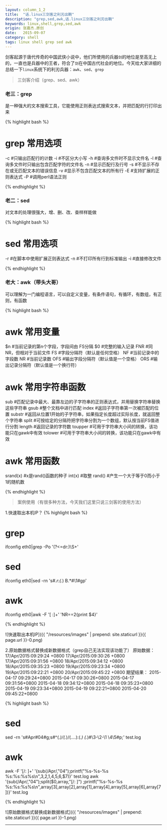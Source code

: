 ```yaml
---
layout: column_1_2
title:  "话.linux三剑客之利刃出鞘"
description: "grep,sed,awk,话.linux三剑客之利刃出鞘"
keywords: linux,shell,grep,sed,awk
origin: 张嘉杰.原创
date:   2015-09-07
category: shell
tags: linux shell grep sed awk
---
```

剑客起源于唐代传奇的中国武侠小说中，他们所使用的兵器`剑`的地位是至高无上的，一直也是兵器中的王者，符合了`剑`在中国古代社会的地位。今天给大家详细的总结一下`linux`系统下的利刃兵器：`awk`、`sed`、`grep`
<!--more-->

> 三剑客介绍（grep、sed、awk）

### 老三：grep

是一种强大的文本搜索工具，它能使用正则表达式搜索文本，并把匹配的行打印出来

{% highlight bash %}
# grep 常用选项
-c #只输出匹配行的计数
-i #不区分大小写
-h #查询多文件时不显示文件名
-l #查询多文件时只输出包含匹配字符的文件名
-n #显示匹配行及行号
-s #不显示不存在或无匹配文本的错误信息
-v #显示不包含匹配文本的所有行
-E #支持扩展的正则表达式
-P #调用perl语法正则

{% endhighlight %}

### 老二：sed

对文本的处理很强大，增、删、改、查样样能做

{% highlight bash %}
# sed 常用选项
-r #在脚本中使用扩展正则表达式
-n #不打印所有行到标准输出
-i #直接修改文件

{% endhighlight %}

### 老大：awk（带头大哥）

可以理解为一门编程语言，可以自定义变量，有条件语句，有循环，有数组，有正则，有函数

{% highlight bash %}
# awk 常用变量
$n	#当前记录的第n个字段，字段间由 FS分隔
$0	#完整的输入记录
FNR	#同NR，但相对于当前文件
FS	#字段分隔符（默认是任何空格）
NF	#当前记录中的字段数
NR	#当前记录数
OFS	#输出字段分隔符（默认值是一个空格）
ORS	#输出记录分隔符（默认值是一个换行符）

# awk 常用字符串函数
sub		#匹配记录中最大、最靠左边的子字符串的正则表达式，并用替换字符串替换这些字符串
gsub	#整个文档中进行匹配
index	#返回子字符串第一次被匹配的位置
substr	#返回从位置1开始的子字符串，如果指定长度超过实际长度，就返回整个字符串
split	#可按给定的分隔符把字符串分割为一个数组，默认按当前FS值进行分割
length	#返回记录的字符数
toupper #可用于字符串大小间的转换，该功能只在gawk中有效
tolower	#可用于字符串大小间的转换，该功能只在gawk中有效

# awk 常用函数
srand(x)	#x是rand()函数的种子
int(x)		#取整
rand()		#产生一个大于等于0而小于1的随机数

{% endhighlight %}

> 案例使用（有很多种方法，今天我们这里只说三剑客的使用方法）

1.快速取出本机IP？
{% highlight bash %}
# grep
ifconfig eth0|grep -Po '(?<=dr:)\S+'
# sed 
ifconfig eth0|sed -rn 's#.*r:(.*)  B.*#\1#gp'
# awk 
ifconfig eth0|awk -F '[ :]+' 'NR==2{print $4}'

{% endhighlight %}

![快速取出本机IP]({{ "/resources/images" | prepend: site.staticurl }}{{ page.url }}-0.png)  

2.原始数据格式替换成新数据格式（grep自己无法实现该功能了）
原始数据：
17/Apr/2015:09:29:24 +0800
17/Apr/2015:09:30:26 +0800
17/Apr/2015:09:31:56 +0800
18/Apr/2015:09:34:12 +0800
18/Apr/2015:09:35:23 +0800
19/Apr/2015:09:23:34 +0800
19/Apr/2015:09:22:21 +0800
20/Apr/2015:09:45:22 +0800
期望结果：
2015-04-17 09:29:24+0800
2015-04-17 09:30:26+0800
2015-04-17 09:31:56+0800
2015-04-18 09:34:12+0800
2015-04-18 09:35:23+0800
2015-04-19 09:23:34+0800
2015-04-19 09:22:21+0800
2015-04-20 09:45:22+0800

{% highlight bash %}
# sed 
sed -rn 's#Apr#04#g;s#^(.*)/(.*)/(....):(.*) (.*)#\3-\2-\1 \4\5#p;' test.log
# awk 
awk -F '[/: ]+' '{sub(/Apr/,"04");printf("%s-%s-%s %s:%s:%s%s\n",$3,$2,$1,$4,$5,$6,$7)}' test.log
awk '{sub(/Apr/,"04");split($0,array,"[/: ]") ;printf("%s-%s-%s %s:%s:%s%s\n",array[3],array[2],array[1],array[4],array[5],array[6],array[7])}' test.log

{% endhighlight %}

![原始数据格式替换成新数据格式]({{ "/resources/images" | prepend: site.staticurl }}{{ page.url }}-1.png)  

-----------------------
